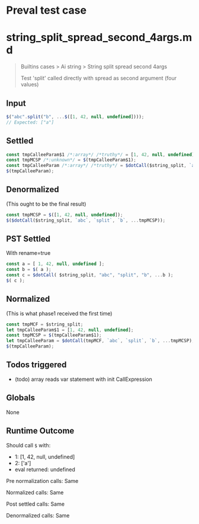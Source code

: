 # Preval test case

# string_split_spread_second_4args.md

> Builtins cases > Ai string > String split spread second 4args
>
> Test 'split' called directly with spread as second argument (four values)

## Input

`````js filename=intro
$("abc".split("b", ...$([1, 42, null, undefined])));
// Expected: ["a"]
`````


## Settled


`````js filename=intro
const tmpCalleeParam$1 /*:array*/ /*truthy*/ = [1, 42, null, undefined];
const tmpMCSP /*:unknown*/ = $(tmpCalleeParam$1);
const tmpCalleeParam /*:array*/ /*truthy*/ = $dotCall($string_split, `abc`, `split`, `b`, ...tmpMCSP);
$(tmpCalleeParam);
`````


## Denormalized
(This ought to be the final result)

`````js filename=intro
const tmpMCSP = $([1, 42, null, undefined]);
$($dotCall($string_split, `abc`, `split`, `b`, ...tmpMCSP));
`````


## PST Settled
With rename=true

`````js filename=intro
const a = [ 1, 42, null, undefined ];
const b = $( a );
const c = $dotCall( $string_split, "abc", "split", "b", ...b );
$( c );
`````


## Normalized
(This is what phase1 received the first time)

`````js filename=intro
const tmpMCF = $string_split;
let tmpCalleeParam$1 = [1, 42, null, undefined];
const tmpMCSP = $(tmpCalleeParam$1);
let tmpCalleeParam = $dotCall(tmpMCF, `abc`, `split`, `b`, ...tmpMCSP);
$(tmpCalleeParam);
`````


## Todos triggered


- (todo) array reads var statement with init CallExpression


## Globals


None


## Runtime Outcome


Should call `$` with:
 - 1: [1, 42, null, undefined]
 - 2: ['a']
 - eval returned: undefined

Pre normalization calls: Same

Normalized calls: Same

Post settled calls: Same

Denormalized calls: Same
